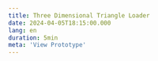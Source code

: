 ```yaml
---
title: Three Dimensional Triangle Loader
date: 2024-04-05T18:15:00.000
lang: en
duration: 5min
meta: 'View Prototype'
---
```


<Title />

<MobinkakeiLoader />
